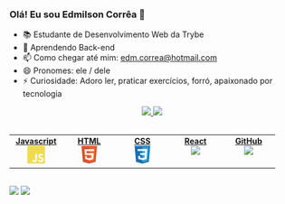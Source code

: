 ### Olá! Eu sou Edmilson Corrêa 👋

- 📚 Estudante de Desenvolvimento Web da Trybe
- 🌱 Aprendendo Back-end 
- 📫 Como chegar até mim: edm.correa@hotmail.com
- 😄 Pronomes: ele / dele
- ⚡ Curiosidade: Adoro ler, praticar exercícios, forró, apaixonado por tecnologia

<div align="center">
  <a href="https://github.com/edmcorrea">
  <img height="180em" src="https://github-readme-stats.vercel.app/api?username=edmcorrea&show_icons=true&theme=dark&include_all_commits=true&count_private=true"/>
  <img height="180em" src="https://github-readme-stats.vercel.app/api/top-langs/?username=edmcorrea&layout=compact&langs_count=7&theme=dark"/>
</div>
  
 <br />
    
 <table width="320px">
   <tbody>
      <tr valign="top">
        <td width="80px" align="center">
          <span><strong>Javascript</strong></span><br>
          <img height="32" src="https://raw.githubusercontent.com/devicons/devicon/master/icons/javascript/javascript-plain.svg">
        </td>
        <td width="80px" align="center">
          <span><strong>HTML</strong></span><br>
          <img height="32" src="https://raw.githubusercontent.com/devicons/devicon/master/icons/html5/html5-original.svg">
        </td>
        <td width="80px" align="center">
          <span><strong>CSS</strong></span><br>
          <img height="32" src="https://raw.githubusercontent.com/devicons/devicon/master/icons/css3/css3-original.svg">
        </td>
        <td width="80px" align="center">
          <span><strong>React</strong></span><br>
          <img height="32" src="https://cdn.jsdelivr.net/gh/devicons/devicon/icons/react/react-original.svg">
        </td>
        <td width="80px" align="center">
          <span><strong>GitHub</strong></span><br>
          <img height="32" src="https://cdn.jsdelivr.net/gh/devicons/devicon/icons/github/github-original.svg"> 
        </td>
      </tr>
   </tbody>   
 </table>  
     
 <br />  
  
<div style="display: inline_block" > 
  <a href="https://www.linkedin.com/in/edmilsoncorrea/" target="_blank"><img src="https://img.shields.io/badge/-LinkedIn-%230077B5?style=for-the-badge&logo=linkedin&logoColor=white"       target="_blank"></a> 
  <a href = "mailto:edmcorrea.eng@gmail.com"><img src="https://img.shields.io/badge/-Gmail-%23333?style=for-the-badge&logo=gmail&logoColor=white" target="_blank"></a>    
</div>

 <br />
